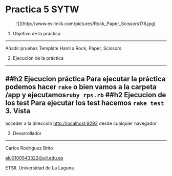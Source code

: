 **Practica 5 SYTW**
============================
<center>
![](http://www.evilmilk.com/pictures/Rock_Paper_Scissors178.jpg)
</center>

1. Objetivo de la práctica
--------------------------

Añadir pruebas Template Haml a Rock, Paper, Scissors

2. Ejecución de la práctica
---------------------------
##h2 Ejecucion práctica
Para ejecutar la práctica podemos hacer `rake` o bien vamos a la carpeta /app y ejecutamos`ruby rps.rb`
##h2 Ejecucion de los test 
Para ejecutar los test hacemos `rake test`
3. Vista 
---------
acceder a la dirección [http://localhost:9292](http://localhost:9292) desde cualquier navegador



3. Desarrollador
----------------
Carlos Rodríguez Brito

alu0100543322@ull.edu.es

ETSII. Universidad de La Laguna


